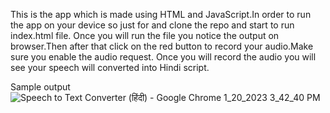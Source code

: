 This is the app which is made using HTML and JavaScript.In order to run the app on your device so just for and clone the repo and start to run index.html file.
Once you will run the file you notice the output on browser.Then after that click on the red button to record your audio.Make sure you enable the audio request.
Once you will record the audio you will see your speech will converted into Hindi script.

Sample output
![Speech to Text Converter (हिंदी) - Google Chrome 1_20_2023 3_42_40 PM](https://user-images.githubusercontent.com/59620280/213712831-39488783-5548-4a3d-b85b-709ac89f5075.png)
